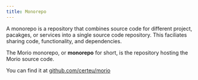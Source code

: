 ```yaml
---
title: Monorepo
---
```


A monorepo is a repository that combines source code for different project,
pacakges, or services into a single source code repository.  This faciliates
sharing code, functionality, and dependencies.

The Morio monorepo, or __monorepo__ for short, is the repository hosting the Morio source code.

You can find it at [github.com/certeu/morio](https://github.com/certeu/morio)

